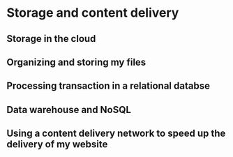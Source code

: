 # Storage and content delivery

## Storage in the cloud
## Organizing and storing my files
## Processing transaction in a relational databse
## Data warehouse and NoSQL
## Using a content delivery network to speed up the delivery of my website




